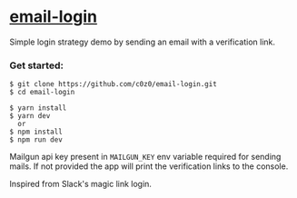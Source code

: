 # [email-login](https://email-login.demos.cserdean.me/)

Simple login strategy demo by sending an email with a verification link.

### Get started:
```
$ git clone https://github.com/c0z0/email-login.git
$ cd email-login

$ yarn install
$ yarn dev
  or
$ npm install
$ npm run dev
```

Mailgun api key present in `MAILGUN_KEY` env variable required for sending mails. If not provided the app will print the verification links to the console.

Inspired from Slack's magic link login.
